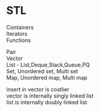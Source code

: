 # STL  

Containers  
Iterators  
Functions  

Pair  
Vector  
List - List,Deque,Stack,Queue,PQ  
Set, Unordered set, Multi set  
Map, Unordered map, Multi map  

insert in vector is costlier  
vector is internally singly linked list  
list is internally doubly linked list  
